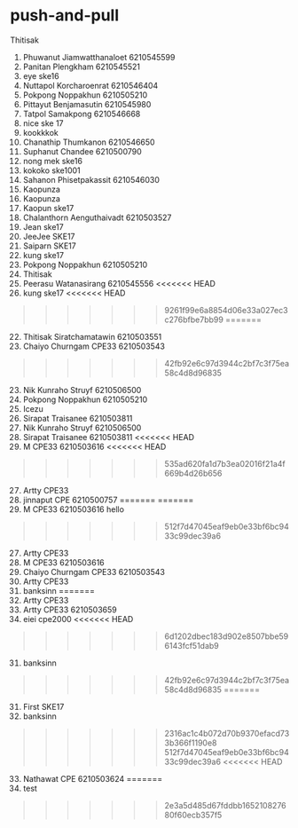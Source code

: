 # push-and-pull
Thitisak

1. Phuwanut Jiamwatthanaloet 6210545599
2. Panitan Plengkham 6210545521
3. eye ske16
4. Nuttapol Korcharoenrat 6210546404
5. Pokpong Noppakhun 6210505210
6. Pittayut Benjamasutin 6210545980
7. Tatpol Samakpong 6210546668
7. nice ske 17
8. kookkkok
9. Chanathip Thumkanon 6210546650
10. Suphanut Chandee 6210500790
11. nong mek ske16
12. kokoko ske1001
12. Sahanon Phisetpakassit 6210546030   
13. Kaopunza
13. Kaopunza 
13. Kaopun ske17
14. Chalanthorn Aenguthaivadt 6210503527
15. Jean ske17
16. JeeJee SKE17
17. Saiparn SKE17
18. kung ske17
19. Pokpong Noppakhun 6210505210
20. Thitisak
21. Peerasu Watanasirang 6210545556
<<<<<<< HEAD
22. kung ske17
<<<<<<< HEAD
>>>>>>> 9261f99e6a8854d06e33a027ec3c276bfbe7bb99
=======
22. Thitisak Siratchamatawin 6210503551
23. Chaiyo Churngam CPE33 6210503543
>>>>>>> 42fb92e6c97d3944c2bf7c3f75ea58c4d8d96835
23. Nik Kunraho Struyf 6210506500
23. Pokpong Noppakhun 6210505210
24. Icezu
25. Sirapat Traisanee 6210503811
26. Nik Kunraho Struyf 6210506500
25. Sirapat Traisanee 6210503811
<<<<<<< HEAD
300. M CPE33 6210503616
<<<<<<< HEAD
>>>>>>> 535ad620fa1d7b3ea02016f21a4f669b4d26b656
27. Artty CPE33
28. jinnaput CPE 6210500757
=======
=======
300. M CPE33 6210503616 hello
>>>>>>> 512f7d47045eaf9eb0e33bf6bc9433c99dec39a6
27. Artty CPE33
123456789. M CPE33 6210503616
28. Chaiyo Churngam CPE33 6210503543
29. Artty CPE33
30. banksinn
=======
27. Artty CPE33
29. Artty CPE33 6210503659
30. eiei cpe2000
<<<<<<< HEAD
>>>>>>> 6d1202dbec183d902e8507bbe596143fcf51dab9
31. banksinn
>>>>>>> 42fb92e6c97d3944c2bf7c3f75ea58c4d8d96835
=======
31. First SKE17
32. banksinn
>>>>>>> 2316ac1c4b072d70b9370efacd733b366f1190e8
>>>>>>> 512f7d47045eaf9eb0e33bf6bc9433c99dec39a6
<<<<<<< HEAD
33. Nathawat CPE 6210503624 
=======
33. test
>>>>>>> 2e3a5d485d67fddbb165210827680f60ecb357f5
